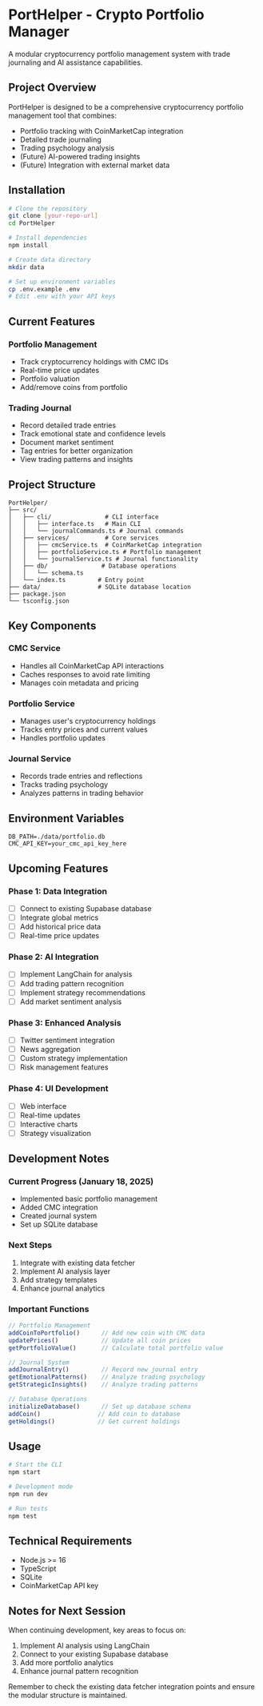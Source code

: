 # PortHelper - Crypto Portfolio Manager

A modular cryptocurrency portfolio management system with trade journaling and AI assistance capabilities.

## Project Overview

PortHelper is designed to be a comprehensive cryptocurrency portfolio management tool that combines:
- Portfolio tracking with CoinMarketCap integration
- Detailed trade journaling
- Trading psychology analysis
- (Future) AI-powered trading insights
- (Future) Integration with external market data

## Installation

```bash
# Clone the repository
git clone [your-repo-url]
cd PortHelper

# Install dependencies
npm install

# Create data directory
mkdir data

# Set up environment variables
cp .env.example .env
# Edit .env with your API keys
```

## Current Features

### Portfolio Management
- Track cryptocurrency holdings with CMC IDs
- Real-time price updates
- Portfolio valuation
- Add/remove coins from portfolio

### Trading Journal
- Record detailed trade entries
- Track emotional state and confidence levels
- Document market sentiment
- Tag entries for better organization
- View trading patterns and insights

## Project Structure

```
PortHelper/
├── src/
│   ├── cli/               # CLI interface
│   │   ├── interface.ts   # Main CLI
│   │   └── journalCommands.ts # Journal commands
│   ├── services/          # Core services
│   │   ├── cmcService.ts  # CoinMarketCap integration
│   │   ├── portfolioService.ts # Portfolio management
│   │   └── journalService.ts # Journal functionality
│   ├── db/               # Database operations
│   │   └── schema.ts
│   └── index.ts         # Entry point
├── data/                # SQLite database location
├── package.json
└── tsconfig.json
```

## Key Components

### CMC Service
- Handles all CoinMarketCap API interactions
- Caches responses to avoid rate limiting
- Manages coin metadata and pricing

### Portfolio Service
- Manages user's cryptocurrency holdings
- Tracks entry prices and current values
- Handles portfolio updates

### Journal Service
- Records trade entries and reflections
- Tracks trading psychology
- Analyzes patterns in trading behavior

## Environment Variables

```env
DB_PATH=./data/portfolio.db
CMC_API_KEY=your_cmc_api_key_here
```

## Upcoming Features

### Phase 1: Data Integration
- [ ] Connect to existing Supabase database
- [ ] Integrate global metrics
- [ ] Add historical price data
- [ ] Real-time price updates

### Phase 2: AI Integration
- [ ] Implement LangChain for analysis
- [ ] Add trading pattern recognition
- [ ] Implement strategy recommendations
- [ ] Add market sentiment analysis

### Phase 3: Enhanced Analysis
- [ ] Twitter sentiment integration
- [ ] News aggregation
- [ ] Custom strategy implementation
- [ ] Risk management features

### Phase 4: UI Development
- [ ] Web interface
- [ ] Real-time updates
- [ ] Interactive charts
- [ ] Strategy visualization

## Development Notes

### Current Progress (January 18, 2025)
- Implemented basic portfolio management
- Added CMC integration
- Created journal system
- Set up SQLite database

### Next Steps
1. Integrate with existing data fetcher
2. Implement AI analysis layer
3. Add strategy templates
4. Enhance journal analytics

### Important Functions

```typescript
// Portfolio Management
addCoinToPortfolio()      // Add new coin with CMC data
updatePrices()            // Update all coin prices
getPortfolioValue()       // Calculate total portfolio value

// Journal System
addJournalEntry()         // Record new journal entry
getEmotionalPatterns()    // Analyze trading psychology
getStrategicInsights()    // Analyze trading patterns

// Database Operations
initializeDatabase()      // Set up database schema
addCoin()                // Add coin to database
getHoldings()            // Get current holdings
```

## Usage

```bash
# Start the CLI
npm start

# Development mode
npm run dev

# Run tests
npm test
```

## Technical Requirements
- Node.js >= 16
- TypeScript
- SQLite
- CoinMarketCap API key

## Notes for Next Session
When continuing development, key areas to focus on:
1. Implement AI analysis using LangChain
2. Connect to your existing Supabase database
3. Add more portfolio analytics
4. Enhance journal pattern recognition

Remember to check the existing data fetcher integration points and ensure the modular structure is maintained.
